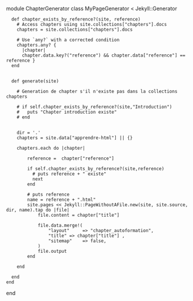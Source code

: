 module ChapterGenerator
    class MyPageGenerator < Jekyll::Generator

      def chapter_exists_by_reference?(site, reference)
        # Access chapters using site.collections["chapters"].docs
        chapters = site.collections["chapters"].docs
        
        # Use `any?` with a corrected condition
        chapters.any? { 
          |chapter| 
          chapter.data.key?("reference") && chapter.data["reference"] == reference }
      end


      def generate(site)

        # Generation de chapter s'il n'existe pas dans la collections chapters

        # if self.chapter_exists_by_reference?(site,"Introduction")
        #   puts "Chapter introduction existe"
        # end


        dir = '.'
        chapters = site.data["apprendre-html"] || {}

        chapters.each do |chapter|

            reference =  chapter["reference"]

            if self.chapter_exists_by_reference?(site,reference)
              # puts reference + " existe"
              next
            end 

            # puts reference
            name = reference + ".html"
            site.pages << Jekyll::PageWithoutAFile.new(site, site.source, dir, name).tap do |file|
                file.content = chapter["title"]

                file.data.merge!(
                    "layout"     => "chapter_autoformation",
                    "title" => chapter["title"] ,
                    "sitemap"    => false,
                )
                file.output
            end

        end

      end
    end
  end